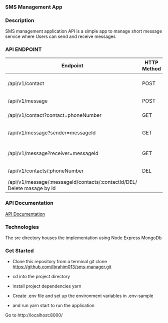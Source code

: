### SMS Management App

### Description
SMS management application API is a simple app to manage short message service where Users can send and receive messages


### API ENDPOINT
| Endpoint | HTTP Method |	Description |
|----------|-------------|--------------|
|/api/v1/contact| POST |  Create a new contact |
|/api/v1/message | POST | Send messages |
|/api/v1/contact?contact=phoneNumber | GET | Get contact from list|
|/api/v1/message?sender=messageId| GET | view message sent |
|/api/v1/message?receiver=messageId| GET | view message received |
|/api/v1/contacts/:phoneNumber| DEL | Delete contact |
| /api/v1/message/:messageId/contacts/:contactId/DEL/ Delete masage by id

### API Documentation
[API Documentation](https://documenter.getpostman.com/view/4905727/RztoKSgD)


### Technologies
The src directory houses the implementation using
Node
Express
MongoDb

### Get Started
* Clone this repository from a terminal git clone https://github.com/ibrahim013/sms-manager.git

* cd into the project directory

* install project dependencies yarn

* Create .env file and set up the environment variables in .env-sample

* and run yarn start to run the application

Go to http://localhost:8000/
